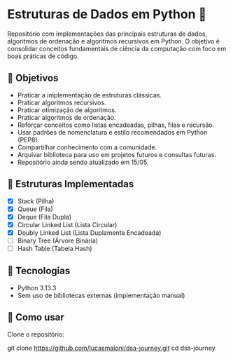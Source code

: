 # Estruturas de Dados em Python 🐍

Repositório com implementações das principais estruturas de dados, algoritmos de ordenação e algoritmos recursivos em Python. O objetivo é consolidar conceitos fundamentais de ciência da computação com foco em boas práticas de código.

## 📌 Objetivos

- Praticar a implementação de estruturas clássicas.
- Praticar algoritmos recursivos.
- Praticar otimização de algoritmos.
- Praticar algoritmos de ordenação.
- Reforçar conceitos como listas encadeadas, pilhas, filas e recursão.
- Usar padrões de nomenclatura e estilo recomendados em Python (PEP8).
- Compartilhar conhecimento com a comunidade.
- Arquivar biblioteca para uso em projetos futuros e consultas futuras.
- Repositório ainda sendo atualizado em 15/05.

## 📁 Estruturas Implementadas

- [x] Stack (Pilha)
- [x] Queue (Fila)
- [x] Deque (Fila Dupla)
- [x] Circular Linked List (Lista Circular)
- [x] Doubly Linked List (Lista Duplamente Encadeada)
- [ ] Binary Tree (Árvore Binária)
- [ ] Hash Table (Tabela Hash)

## 🔧 Tecnologias

- Python 3.13.3
- Sem uso de bibliotecas externas (implementação manual)

## 🚀 Como usar

Clone o repositório:

git clone https://github.com/lucasmaloni/dsa-journey.git
cd dsa-journey